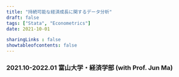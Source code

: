 ```yaml
---
title: "持続可能な経済成長に関するデータ分析"
draft: false
tags: ["Stata", "Econometrics"]
date: 2021-10-01

sharingLinks : false
showtableofcontents: false
---
```


### 2021.10-2022.01 富山大学・経済学部 (with Prof. Jun Ma)



